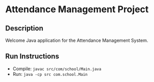 # Attendance Management Project

## Description

Welcome Java application for the Attendance Management System.

## Run Instructions

- Compile: `javac src/com/school/Main.java`
- Run: `java -cp src com.school.Main`
